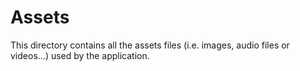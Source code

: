 # Assets

This directory contains all the assets files (i.e. images, audio files or videos...) used by the application.
